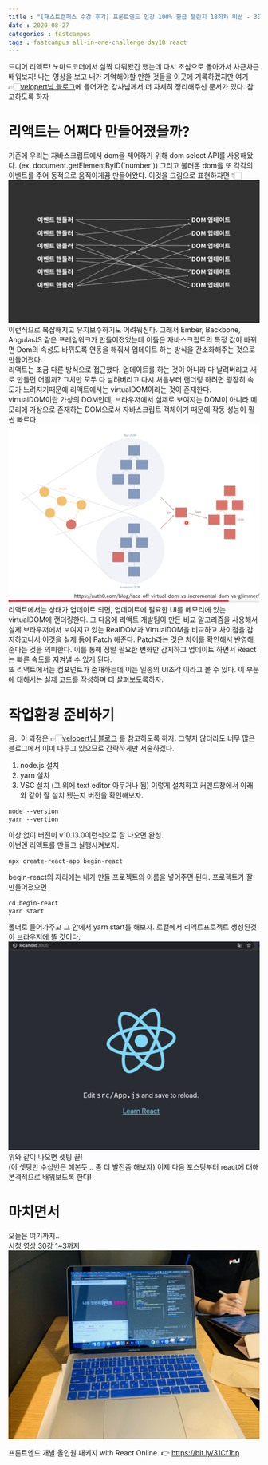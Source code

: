 ```yaml
---
title : "[패스트캠퍼스 수강 후기] 프론트엔드 인강 100% 환급 챌린지 18회차 미션 - 30강 React 입문"
date : 2020-08-27
categories : fastcampus 
tags : fastcampus all-in-one-challenge day18 react 
---
```

드디어 리액트! 노마드코더에서 살짝 다뤄봤긴 했는데 다시 초심으로 돌아가서 차근차근 배워보자!
나는 영상을 보고 내가 기억해야할 만한 것들을 이곳에 기록하겠지만 여기 👉🏻[velopert님 블로그](https://react.vlpt.us)에 들어가면 강사님께서 더 자세히 정리해주신 문서가 있다. 참고하도록 하자 

# 리액트는 어쩌다 만들어졌을까?
기존에 우리는 자바스크립트에서 dom을 제어하기 위해 dom select API를 사용해왔다. (ex. document.getElementByID('number')) 그리고 불러온 dom을 또 각각의 이벤트를 주어 동적으로 움직이게끔 만들어왔다. 이것을 그림으로 표현하자면 👇🏻  
![이벤트 이미지](/images/200827-1.png)  
이런식으로 복잡해지고 유지보수하기도 어려워진다. 그래서 Ember, Backbone, AngularJS 같은 프레임워크가 만들어졌었는데 이들은 자바스크립트의 특정 값이 바뀌면 Dom의 속성도 바뀌도록 연동을 해줘서 업데이트 하는 방식을 간소화해주는 것으로 만들어졌다.  
리액트는 조금 다른 방식으로 접근했다. 업데이트를 하는 것이 아니라 다 날려버리고 새로 만들면 어떨까? 그치만 모두 다 날려버리고 다시 처음부터 랜더링 하려면 굉장히 속도가 느려지기때문에 리액트에서는 virtualDOM이라는 것이 존재한다.  
virtualDOM이란 가상의 DOM인데, 브라우저에서 실제로 보여지는 DOM이 아니라 메모리에 가상으로 존재하는 DOM으로서 자바스크립트 객체이기 때문에 작동 성능이 훨씬 빠르다.  
![리액트](/images/200827-2.png)  
리액트에서는 상태가 업데이트 되면, 업데이트에 필요한 UI를 메모리에 있는 virtualDOM에 랜더링한다. 그 다음에 리액트 개발팀이 만든 비교 알고리즘을 사용해서 실제 브라우저에서 보여지고 있는 RealDOM과 VirtualDOM을 비교하고 차이점을 감지하고나서 이것을 실제 돔에 Patch 해준다.
Patch라는 것은 차이를 확인해서 반영해준다는 것을 의미한다. 이를 통해 정말 필요한 변화만 감지하고 업데이트 하면서 React는 빠른 속도를 지켜낼 수 있게 된다.   
또 리액트에서는 컴포넌트가 존재하는데 이는 일종의 UI조각 이라고 볼 수 있다. 이 부분에 대해서는 실제 코드를 작성하며 더 살펴보도록하자. 

# 작업환경 준비하기
음.. 이 과정은 👉🏻[velopert님 블로그](https://react.vlpt.us)  를 참고하도록 하자. 그렇지 않더라도 너무 많은 블로그에서 이미 다루고 있으므로 간략하게만 서술하겠다.  

1. node.js 설치
2. yarn 설치
3. VSC 설치 (그 외에 text editor 아무거나 됨)
이렇게 설치하고 커맨드창에서 아래와 같이 잘 설치 됐는지 버전을 확인해보자.
```
node --version
yarn --vertion
```
이상 없이 버전이 v10.13.0이런식으로 잘 나오면 완성.  
이번엔 리액트를 만들고 실행시켜보자.
```
npx create-react-app begin-react
```
begin-react의 자리에는 내가 만들 프로젝트의 이름을 넣어주면 된다.  프로젝트가 잘 만들어졌으면 
```
cd begin-react
yarn start
```
폴더로 들어가주고 그 안에서 yarn start를 해보자. 로컬에서 리액트프로젝트 생성된것이 브라우저에 뜰 것이다.   
![리액트 실행](/images/200827-3.png)  
위와 같이 나오면 셋팅 끝!  
(이 셋팅만 수십번은 해본듯 .. 좀 더 발전좀 해보자)
이제 다음 포스팅부터 react에 대해 본격적으로 배워보도록 한다!

# 마치면서
오늘은 여기까지..    
시청 영상 30강 1~3까지
![수강인증이미지](/images/200827-4.jpeg)
   
프론트엔드 개발 올인원 패키지 with React Online. 👉 https://bit.ly/31Cf1hp